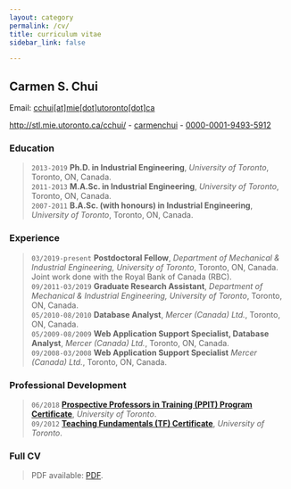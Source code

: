 ```yaml
---
layout: category
permalink: /cv/
title: curriculum vitae
sidebar_link: false

---
```


<!--
<body style="width:100%; height:100%; margin:0;">
<iframe src="https://docs.google.com/gview?url=http://carmenchui.github.io/files/cv_web.pdf&embedded=true" style="width:100%; height:100%;" frameborder="0"></iframe>
</body>

-->

## Carmen S. Chui

Email: <a href="mailto:cchui[at]mie[dot]utoronto[dot]ca">cchui[at]mie[dot]utoronto[dot]ca</a>

<div id="webaddress">
  <a href="http://stl.mie.utoronto.ca/cchui/"><i class="fas fa-home"></i> http://stl.mie.utoronto.ca/cchui/</a> - 
  <a href="https://github.com/carmenchui"><i class="fab fa-github"></i> carmenchui</a> - 
  <a href="http://orcid.org/0000-0001-9493-5912"><i class="ai ai-orcid"></i> 0000-0001-9493-5912</a>
</div>

### Education

> `2013-2019`
**Ph.D. in Industrial Engineering**, *University of Toronto*, Toronto, ON, Canada.<br/>
> `2011-2013`
**M.A.Sc. in Industrial Engineering**, *University of Toronto*, Toronto, ON, Canada.<br/>
> `2007-2011`
**B.A.Sc. (with honours) in Industrial Engineering**, *University of Toronto*, Toronto, ON, Canada.

### Experience

> `03/2019-present`
**Postdoctoral Fellow**, *Department of Mechanical & Industrial Engineering, University of Toronto*, Toronto, ON, Canada.  Joint work done with the Royal Bank of Canada (RBC).<br/>
> `09/2011-03/2019`
**Graduate Research Assistant**, *Department of Mechanical & Industrial Engineering, University of Toronto*, Toronto, ON, Canada.<br/>
> `05/2010-08/2010`
**Database Analyst**, *Mercer (Canada) Ltd.*, Toronto, ON, Canada.<br/>
> `05/2009-08/2009`
**Web Application Support Specialist, Database Analyst**, *Mercer (Canada) Ltd.*, Toronto, ON, Canada.<br/>
> `09/2008-03/2008`
**Web Application Support Specialist** *Mercer (Canada) Ltd.*, Toronto, ON, Canada.

### Professional Development

<!--
> `06/2020`
**Applied Data Science with Python *Specialization)**, *University of Michigan* on Coursera, [Coursera Specialization ID#KCCBFVLRCF4Z](https://www.coursera.org/account/accomplishments/verify/KCCBFVLRCF4Z).
<ul><li>Introduction to Data Science in Python</li></ul><br/>
-->
<!--
> `06/2020`
**Sequence Models**, *deeplearning.ai*, [Coursera Credential ID#KCCBFVLRCF4Z](https://www.coursera.org/account/accomplishments/verify/KCCBFVLRCF4Z).<br/>
> `06/2020`
**Convolutional Neural Networks**, *deeplearning.ai*, [Coursera Credential ID#KQ2MVZA695CD](https://www.coursera.org/account/accomplishments/verify/KQ2MVZA695CD).<br/>
> `06/2020`
**Structuring Machine Learning Projects**, *deeplearning.ai*, [Coursera Credential ID#VKTP2PQ7EPXK](https://www.coursera.org/account/accomplishments/verify/VKTP2PQ7EPXK).<br/>
> `06/2020`
**Improving Deep Neural Networks: Hyperparameter tuning, Regularization and Optimization**, *deeplearning.ai*, [Coursera Credential ID#FYXU2R2HJMN5](https://www.coursera.org/account/accomplishments/verify/FYXU2R2HJMN5).<br/>
> `07/2020`
**Motion Planning for Self-Driving Cars**, *University of Toronto*, [Coursera Credential ID#AJDTY8YTTFXZ](https://www.coursera.org/account/accomplishments/verify/AJDTY8YTTFXZ).<br/>
> `07/2020`
**Visual Perception for Self-Driving Cars**, *University of Toronto*, [Coursera Credential ID#DLT2ZAUWM2LU](https://www.coursera.org/account/accomplishments/verify/DLT2ZAUWM2LU).<br/>
> `07/2020`
**State Estimation and Localization for Self-Driving Cars**, *University of Toronto*, [Coursera Credential ID#B58ZCHFLEV5A](https://www.coursera.org/account/accomplishments/verify/B58ZCHFLEV5A).<br/>
> `07/2020`
**Introduction to Self-Driving Cars**, *University of Toronto*, [Coursera Credential ID#GA2KZG9AA33Z](https://www.coursera.org/account/accomplishments/verify/GA2KZG9AA33Z).<br/>


#### MOOC Specializations

> `07/2020`
**Self-Driving Cars (Specialization)**, *University of Toronto* on Coursera, [Coursera Specialization ID#XWZB9H8YRPM7](https://www.coursera.org/account/accomplishments/specialization/XWZB9H8YRPM7).<br/>
> `07/2020`
**Machine Learning (Specialization)**, *University of Washington* on Coursera, [Coursera Specialization ID#NRGZ96LVEP7B](https://www.coursera.org/account/accomplishments/specialization/NRGZ96LVEP7B).<br/>
> `07/2020`
**TensorFlow in Practice (Specialization)**, *deeplearning.ai* on Coursera, [Coursera Specialization ID#3WAE76Y9WYJ4](https://www.coursera.org/account/accomplishments/specialization/3WAE76Y9WYJ4).<br/>
> `06/2020`
**Deep Learning (Specialization)**, *deeplearning.ai* on Coursera, [Coursera Specialization ID#6EJ4ZS4FMZVC](https://www.coursera.org/account/accomplishments/specialization/6EJ4ZS4FMZVC).<br/>


#### MOOC Certificates

> `07/2020`
**Java Programming: Arrays, Lists, and Structured Data**, *Duke University*, [Coursera Credential ID#GVK79DTMZT4L](https://www.coursera.org/account/accomplishments/verify/GVK79DTMZT4L).<br/>
> `07/2020`
**Java Programming: Principles of Software Design**, *Duke University*, [Coursera Credential ID#H6NGXXCDWBKU](https://www.coursera.org/account/accomplishments/verify/H6NGXXCDWBKU).<br/>
> `07/2020`
**Java Programming: Arrays, Lists, and Structured Data**, *Duke University*, [Coursera Credential ID#GVK79DTMZT4L](https://www.coursera.org/account/accomplishments/verify/GVK79DTMZT4L).<br/>
> `07/2020`
**Java Programming: Solving Problems with Software**, *Duke University*, [Coursera Credential ID#GFRMR3WEU2MD](https://www.coursera.org/account/accomplishments/verify/GFRMR3WEU2MD).<br/>
> `07/2020`
**Programming Foundations with JavaScript, HTML and CSS**, *Duke University*, [Coursera Credential ID#8YSXQYEKLA2B](https://www.coursera.org/account/accomplishments/verify/8YSXQYEKLA2B).<br/>
> `06/2020`
**Neural Networks and Deep Learning**, *Google Cloud*, [Coursera Credential ID#5ECT8ZCZSW5B](https://www.coursera.org/account/accomplishments/verify/5ECT8ZCZSW5B).<br/>
> `06/2020`
**Getting Started with AWS Machine Learning**, *Amazon Web Services*, [Coursera Credential ID#TDQZYX5FMX5M](https://www.coursera.org/account/accomplishments/verify/TDQZYX5FMX5M).<br/>

#### Other-->
> `06/2018`
**[Prospective Professors in Training (PPIT) Program Certificate](http://gradstudies.engineering.utoronto.ca/research-degrees/prospective-professors-in-training/)**, *University of Toronto*.<br/>
> `09/2012`
**[Teaching Fundamentals (TF) Certificate](http://tatp.utoronto.ca/certificate-program/tf-certificate/)**, *University of Toronto*.<br/>

### Full CV
> PDF available: [PDF](files/cv_web.pdf).


<!--
> PDF available [upon request](mailto:cchui[at]mie[dot]utoronto[dot]ca).

### Mailing Address
> Carmen Chui, Ph.D.<br/>
> Department of Mechanical & Industrial Engineering<br/>
> 5 King’s College Road<br/>
> University of Toronto<br/>
> Toronto, Ontario M5S 3G8<br/>
> CANADA

-->